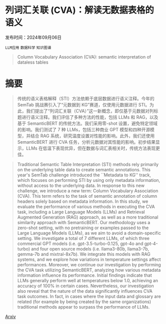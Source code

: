 # 列词汇关联 (CVA)：解读无数据表格的语义

发布时间：2024年09月06日

`LLM应用` `数据科学` `知识图谱`

> Column Vocabulary Association (CVA): semantic interpretation of dataless tables

# 摘要

> 传统的语义表格解释（STI）方法依赖于底层数据进行语义注释。今年的 SemTab 挑战赛引入了“元数据到 KG”赛道，仅使用元数据进行 STI。为此，我们提出了“列词汇关联（CVA）”这一新概念，即仅基于元数据对列标题进行语义注释。我们评估了多种方法的性能，包括 LLMs 和 RAG，以及基于 SemanticBERT 的传统方法。我们采用零-shot 设置，避免特定领域的影响。我们测试了 7 种 LLMs，包括三种商业 GPT 模型和四种开源模型，并结合 RAG 系统，研究温度设置对性能的影响。此外，我们还使用 SemanticBERT 进行 CVA 任务，分析元数据对其性能的影响。初步结果显示，LLMs 在低温下表现优异，但在数据与词汇表相关时，传统方法表现更佳。

> Traditional Semantic Table Interpretation (STI) methods rely primarily on the underlying table data to create semantic annotations. This year's SemTab challenge introduced the ``Metadata to KG'' track, which focuses on performing STI by using only metadata information, without access to the underlying data. In response to this new challenge, we introduce a new term: Column Vocabulary Association (CVA). This term refers to the task of semantic annotation of column headers solely based on metadata information. In this study, we evaluate the performance of various methods in executing the CVA task, including a Large Language Models (LLMs) and Retrieval Augmented Generation (RAG) approach, as well as a more traditional similarity approach with SemanticBERT. Our methodology uses a zero-shot setting, with no pretraining or examples passed to the Large Language Models (LLMs), as we aim to avoid a domain-specific setting.
  We investigate a total of 7 different LLMs, of which three commercial GPT models (i.e. gpt-3.5-turbo-0.125, gpt-4o and gpt-4-turbo) and four open source models (i.e. llama3-80b, llama3-7b, gemma-7b and mixtral-8x7b). We integrate this models with RAG systems, and we explore how variations in temperature settings affect performances. Moreover, we continue our investigation by performing the CVA task utilizing SemanticBERT, analyzing how various metadata information influence its performance.
  Initial findings indicate that LLMs generally perform well at temperatures below 1.0, achieving an accuracy of 100\% in certain cases. Nevertheless, our investigation also reveal that the nature of the data significantly influences CVA task outcomes. In fact, in cases where the input data and glossary are related (for example by being created by the same organizations) traditional methods appear to surpass the performance of LLMs.

[Arxiv](https://arxiv.org/abs/2409.13709)